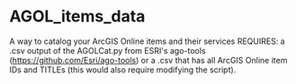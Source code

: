 # AGOL_items_data
A way to catalog your ArcGIS Online items and their services
REQUIRES: a .csv output of the AGOLCat.py from ESRI's ago-tools (https://github.com/Esri/ago-tools) or a .csv that has all ArcGIS Online item IDs and TITLEs (this would also require modifying the script).

